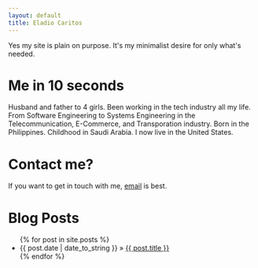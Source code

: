 ```yaml
---
layout: default
title: Eladio Caritos
---
```


<div id="home">
Yes my site is plain on purpose. It's my minimalist desire for only what's needed.

<h1>Me in 10 seconds</h1>
Husband and father to 4 girls.  Been working in the tech industry all my life. From Software Engineering to Systems Engineering in the Telecommunication, E-Commerce, and Transporation industry.  Born in the Philippines.  Childhood in Saudi Arabia.  I now live in the United States.

<h1>Contact me?</h1>
If you want to get in touch with me, <a href="mailto:eladio@caritos.com">email</a> is best.

<h1>Blog Posts</h1>
<ul class="posts">
  {% for post in site.posts %}
  <li><span>{{ post.date | date_to_string }}</span> &raquo; <a href="{{ post.url }}">{{ post.title }}</a></li>
  {% endfor %}
</ul>

</div>
